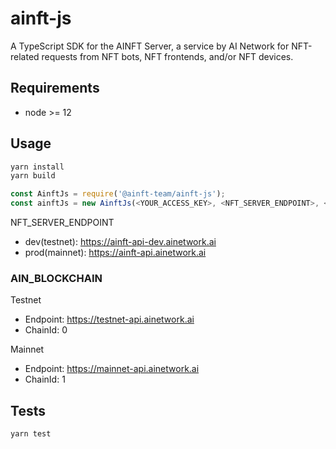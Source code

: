 # ainft-js

A TypeScript SDK for the AINFT Server, a service by AI Network for NFT-related requests from
NFT bots, NFT frontends, and/or NFT devices.

## Requirements
- node >= 12

## Usage

```bash
yarn install
yarn build
```

```javascript
const AinftJs = require('@ainft-team/ainft-js');
const ainftJs = new AinftJs(<YOUR_ACCESS_KEY>, <NFT_SERVER_ENDPOINT>, <AIN_BLOCKCHAIN_ENDPOINT>, <CHAIN_ID>);
```

NFT_SERVER_ENDPOINT
- dev(testnet): https://ainft-api-dev.ainetwork.ai
- prod(mainnet): https://ainft-api.ainetwork.ai

### AIN_BLOCKCHAIN
Testnet
  - Endpoint: https://testnet-api.ainetwork.ai
  - ChainId: 0

Mainnet
  - Endpoint: https://mainnet-api.ainetwork.ai
  - ChainId: 1


## Tests
```bash
yarn test
```
